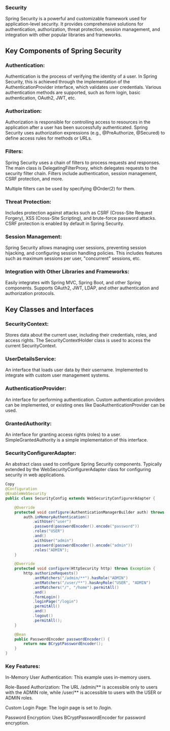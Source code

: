 ### Security
Spring Security is a powerful and customizable framework used for application-level security. It provides comprehensive solutions for authentication, authorization, threat protection, session management, and integration with other popular libraries and frameworks.

## Key Components of Spring Security
### Authentication:
Authentication is the process of verifying the identity of a user. In Spring Security, this is achieved through the implementation of the AuthenticationProvider interface, which validates user credentials.
Various authentication methods are supported, such as form login, basic authentication, OAuth2, JWT, etc.

### Authorization:
Authorization is responsible for controlling access to resources in the application after a user has been successfully authenticated.
Spring Security uses authorization expressions (e.g., @PreAuthorize, @Secured) to define access rules for methods or URLs.

### Filters:
Spring Security uses a chain of filters to process requests and responses. The main class is DelegatingFilterProxy, which delegates requests to the security filter chain.
Filters include authentication, session management, CSRF protection, and more.

Multiple filters can be used by specifying @Order(2) for them.

### Threat Protection:
Includes protection against attacks such as CSRF (Cross-Site Request Forgery), XSS (Cross-Site Scripting), and brute-force password attacks.
CSRF protection is enabled by default in Spring Security.

### Session Management:
Spring Security allows managing user sessions, preventing session hijacking, and configuring session handling policies.
This includes features such as maximum sessions per user, "concurrent" sessions, etc.

### Integration with Other Libraries and Frameworks:
Easily integrates with Spring MVC, Spring Boot, and other Spring components.
Supports OAuth2, JWT, LDAP, and other authentication and authorization protocols.

## Key Classes and Interfaces
### SecurityContext:
Stores data about the current user, including their credentials, roles, and access rights.
The SecurityContextHolder class is used to access the current SecurityContext.

### UserDetailsService:
An interface that loads user data by their username.
Implemented to integrate with custom user management systems.

### AuthenticationProvider:
An interface for performing authentication.
Custom authentication providers can be implemented, or existing ones like DaoAuthenticationProvider can be used.

### GrantedAuthority:
An interface for granting access rights (roles) to a user.
SimpleGrantedAuthority is a simple implementation of this interface.

### SecurityConfigurerAdapter:
An abstract class used to configure Spring Security components.
Typically extended by the WebSecurityConfigurerAdapter class for configuring security in web applications.

```java
Copy
@Configuration
@EnableWebSecurity
public class SecurityConfig extends WebSecurityConfigurerAdapter {

    @Override
    protected void configure(AuthenticationManagerBuilder auth) throws Exception {
        auth.inMemoryAuthentication()
            .withUser("user")
            .password(passwordEncoder().encode("password"))
            .roles("USER")
            .and()
            .withUser("admin")
            .password(passwordEncoder().encode("admin"))
            .roles("ADMIN");
    }

    @Override
    protected void configure(HttpSecurity http) throws Exception {
        http.authorizeRequests()
            .antMatchers("/admin/**").hasRole("ADMIN")
            .antMatchers("/user/**").hasAnyRole("USER", "ADMIN")
            .antMatchers("/", "/home").permitAll()
            .and()
            .formLogin()
            .loginPage("/login")
            .permitAll()
            .and()
            .logout()
            .permitAll();
    }

    @Bean
    public PasswordEncoder passwordEncoder() {
        return new BCryptPasswordEncoder();
    }
}
```

### Key Features:
In-Memory User Authentication: This example uses in-memory users.

Role-Based Authorization: The URL /admin/** is accessible only to users with the ADMIN role, while /user/** is accessible to users with the USER or ADMIN roles.

Custom Login Page: The login page is set to /login.

Password Encryption: Uses BCryptPasswordEncoder for password encryption.